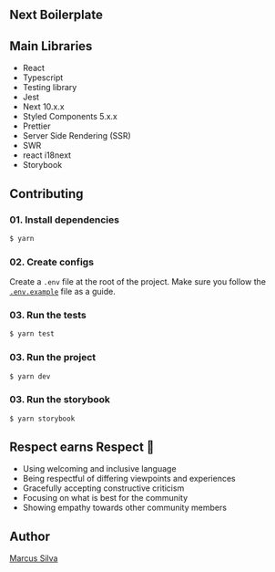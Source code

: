 ## Next Boilerplate

## Main Libraries
- React
- Typescript
- Testing library
- Jest
- Next 10.x.x
- Styled Components 5.x.x
- Prettier
- Server Side Rendering (SSR)
- SWR
- react i18next
- Storybook

## Contributing

### 01. Install dependencies

```sh
$ yarn
```

### 02. Create configs

Create a `.env` file at the root of the project. Make sure you follow the [`.env.example`](.env.example) file as a guide.

### 03. Run the tests

```sh
$ yarn test
```

### 03. Run the project
```sh
$ yarn dev
```

### 03. Run the storybook
```sh
$ yarn storybook
```

## Respect earns Respect 👏

- Using welcoming and inclusive language
- Being respectful of differing viewpoints and experiences
- Gracefully accepting constructive criticism
- Focusing on what is best for the community
- Showing empathy towards other community members

## Author
[Marcus Silva](https://mvfsillva.dev)